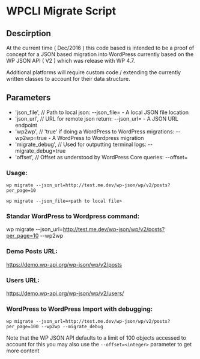 # WPCLI Migrate Script

## Descirption
At the current time ( Dec/2016 ) this code based is intended to be a proof of concept for a JSON based migration into WordPress currently based on the WP JSON API ( V2 ) which was release with WP 4.7.

Additional platforms will require custom code / extending the currently written classes to account for their data structure.

## Parameters
- 'json_file', // Path to local json: --json_file=<path to local file> - A local JSON file location
- 'json_url', // URL for remote json return: --json_url=<url which returns a json response> - A JSON URL endpoint
- 'wp2wp', // 'true' if doing a WordPress to WordPress migrations: --wp2wp=true - A WordPress to Wordpress migration
- 'migrate_debug', // Used for outputting terminal logs: --migrate_debug=true
- 'offset', // Offset as understood by WordPress Core queries: --offset=<integer>

### Usage:
`wp migrate --json_url=http://test.me.dev/wp-json/wp/v2/posts?per_page=10`

`wp migrate --json_file=<path to local file>`

### Standar WordPress to Wordpress command:
wp migrate --json_url=http://test.me.dev/wp-json/wp/v2/posts?per_page=10 --wp2wp

### Demo Posts URL:
https://demo.wp-api.org/wp-json/wp/v2/posts

### Users URL:
https://demo.wp-api.org/wp-json/wp/v2/users/<user ID>

### WordPress to WordPress Import with debugging:
`wp migrate --json_url=http://test.me.dev/wp-json/wp/v2/posts?per_page=100 --wp2wp --migrate_debug`

Note that the WP JSON API defaults to a limit of 100 objects accessed to account for this
you may also use the `--offset=<integer>` parameter to get more content

